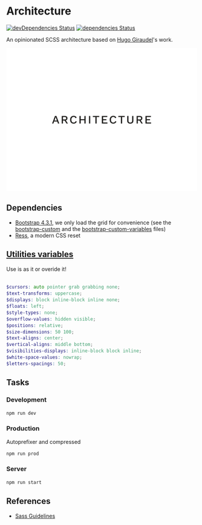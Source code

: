 # Architecture

[![devDependencies Status](https://david-dm.org/19h47/architecture/dev-status.svg)](https://david-dm.org/19h47/architecture?type=dev)
[![dependencies Status](https://david-dm.org/19h47/architecture/status.svg)](https://david-dm.org/19h47/architecture)

An opinionated SCSS architecture based on [Hugo Giraudel](https://github.com/HugoGiraudel)'s work.

![Architecture](architecture.png)

## Dependencies

- [Bootstrap 4.3.1](https://github.com/twbs/bootstrap), we only load the grid for convenience (see the [bootstrap-custom](https://github.com/19h47/architecture/blob/master/assets/stylesheets/vendors/_bootstrap-custom.scss) and the [bootstrap-custom-variables](https://github.com/19h47/architecture/blob/master/assets/stylesheets/vendors/_bootstrap-custom-variables.scss) files)
- [Ress](https://github.com/filipelinhares/ress), a modern CSS reset

## [Utilities variables](https://github.com/19h47/architecture/blob/master/src/stylesheets/utilities/_variables.scss)

Use is as it or overide it!

```scss

$cursors: auto pointer grab grabbing none;
$text-transforms: uppercase;
$displays: block inline-block inline none;
$floats: left;
$style-types: none;
$overflow-values: hidden visible;
$positions: relative;
$size-dimensions: 50 100;
$text-aligns: center;
$vertical-aligns: middle bottom;
$visibilities-displays: inline-block block inline;
$white-space-values: nowrap;
$letters-spacings: 50;

```

## Tasks

### Development

```bash
npm run dev
```

### Production

Autoprefixer and compressed

```bash
npm run prod
```

### Server

```bash
npm run start
```

## References

- [Sass Guidelines](https://sass-guidelin.es/#architecture)
